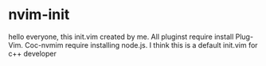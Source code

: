 # nvim-init
hello everyone, this init.vim created by me. All pluginst require install Plug-Vim. Coc-nvmim require installing node.js. I think this is a default init.vim for c++ developer
